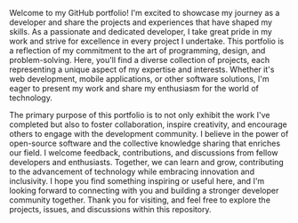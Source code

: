 Welcome to my GitHub portfolio! I'm excited to showcase my journey as a developer and share the projects and experiences that have shaped my skills. As a passionate and dedicated developer, I take great pride in my work and strive for excellence in every project I undertake. This portfolio is a reflection of my commitment to the art of programming, design, and problem-solving. Here, you'll find a diverse collection of projects, each representing a unique aspect of my expertise and interests. Whether it's web development, mobile applications, or other software solutions, I'm eager to present my work and share my enthusiasm for the world of technology.

The primary purpose of this portfolio is to not only exhibit the work I've completed but also to foster collaboration, inspire creativity, and encourage others to engage with the development community. I believe in the power of open-source software and the collective knowledge sharing that enriches our field. I welcome feedback, contributions, and discussions from fellow developers and enthusiasts. Together, we can learn and grow, contributing to the advancement of technology while embracing innovation and inclusivity. I hope you find something inspiring or useful here, and I'm looking forward to connecting with you and building a stronger developer community together. Thank you for visiting, and feel free to explore the projects, issues, and discussions within this repository.
